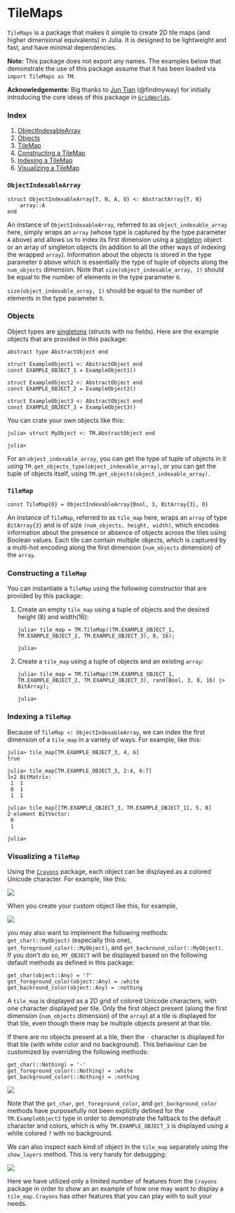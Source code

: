 # TileMaps

`TileMaps` is a package that makes it simple to create 2D tile maps (and higher dimensional equivalents) in Julia. It is designed to be lightweight and fast, and have minimal dependencies.

**Note:** This package does not export any names. The examples below that demonstrate the use of this package assume that it has been loaded via `import TileMaps as TM`.

**Acknowledgements:** Big thanks to [Jun Tian](https://github.com/findmyway) (@findmyway) for initially introducing the core ideas of this package in [`GridWorlds`](https://github.com/JuliaReinforcementLearning/GridWorlds.jl).

### Index

1. [ObjectIndexableArray](#objectindexablearray)
1. [Objects](#objects)
1. [TileMap](#tilemap)
1. [Constructing a TileMap](#constructing-a-tilemap)
1. [Indexing a TileMap](#indexing-a-tilemap)
1. [Visualizing a TileMap](#visualizing-a-tilemap)


### `ObjectIndexableArray`

```
struct ObjectIndexableArray{T, N, A, O} <: AbstractArray{T, N}
    array::A
end
```

An instance of `ObjectIndexableArray`, referred to as `object_indexable_array` here, simply wraps an `array` (whose type is captured by the type parameter `A` above) and allows us to index its first dimension using a [singleton](https://docs.julialang.org/en/v1/manual/types/#man-singleton-types) object or an array of singleton objects (in addition to all the other ways of indexing the wrapped `array`). Information about the objects is stored in the type parameter `O` above which is essentially the type of tuple of objects along the `num_objects` dimension. Note that `size(object_indexable_array, 1)` should be equal to the number of elements in the type parameter `O`.

`size(object_indexable_array, 1)` should be equal to the number of elements in the type parameter `O`.

### Objects

Object types are [singletons](https://docs.julialang.org/en/v1/manual/types/#man-singleton-types) (structs with no fields). Here are the example objects that are provided in this package:

```
abstract type AbstractObject end

struct ExampleObject1 <: AbstractObject end
const EXAMPLE_OBJECT_1 = ExampleObject1()

struct ExampleObject2 <: AbstractObject end
const EXAMPLE_OBJECT_2 = ExampleObject2()

struct ExampleObject3 <: AbstractObject end
const EXAMPLE_OBJECT_3 = ExampleObject3()
```

You can crate your own objects like this:

```
julia> struct MyObject <: TM.AbstractObject end

julia>
```

For an `object_indexable_array`, you can get the type of tuple of objects in it using `TM.get_objects_type(object_indexable_array)`, or you can get the tuple of objects itself, using `TM.get_objects(object_indexable_array)`.

### `TileMap`

```
const TileMap{O} = ObjectIndexableArray{Bool, 3, BitArray{3}, O}
```

An instance of `TileMap`, referred to as `tile_map` here, wraps an `array` of type `BitArray{3}` and is of size `(num_objects, height, width)`, which encodes information about the presence or absence of objects across the tiles using Boolean values. Each tile can contain multiple objects, which is captured by a multi-hot encoding along the first dimension (`num_objects` dimension) of the `array`.

### Constructing a `TileMap`

You can instantiate a `TileMap` using the following constructor that are provided by this package:

1. Create an empty `tile_map` using a tuple of objects and the desired height (8) and width(16):

    ```
    julia> tile_map = TM.TileMap((TM.EXAMPLE_OBJECT_1, TM.EXAMPLE_OBJECT_2, TM.EXAMPLE_OBJECT_3), 8, 16);

    julia>
    ```

1. Create a `tile_map` using a tuple of objects and an existing `array`:

    ```
    julia> tile_map = TM.TileMap((TM.EXAMPLE_OBJECT_1, TM.EXAMPLE_OBJECT_2, TM.EXAMPLE_OBJECT_3), rand(Bool, 3, 8, 16) |> BitArray);

    julia>
    ```

### Indexing a `TileMap`

Because of `TileMap <: ObjectIndexableArray`, we can index the first dimension of a `tile_map` in a variety of ways. For example, like this:

```
julia> tile_map[TM.EXAMPLE_OBJECT_3, 4, 6]
true

julia> tile_map[TM.EXAMPLE_OBJECT_3, 2:4, 6:7]
3×2 BitMatrix:
 1  1
 0  1
 1  1

julia> tile_map[[TM.EXAMPLE_OBJECT_3, TM.EXAMPLE_OBJECT_1], 5, 8]
2-element BitVector:
 0
 1

julia>
```

### Visualizing a `TileMap`

Using the [`Crayons`](https://github.com/KristofferC/Crayons.jl) package, each object can be displayed as a colored Unicode character. For example, like this:

<img src="https://github.com/Sid-Bhatia-0/TileMaps.jl/blob/master/assets/example_object_1.png">

When you create your custom object like this, for example,

<img src="https://github.com/Sid-Bhatia-0/TileMaps.jl/blob/master/assets/my_object.png">

you may also want to implement the following methods: `get_char(::MyObject)` (especially this one), `get_foreground_color(::MyObject)`, and `get_backround_color(::MyObject)`. If you don't do so, `MY_OBJECT` will be displayed based on the following default methods as defined in this package:

```
get_char(object::Any) = '?'
get_foreground_color(object::Any) = :white
get_backround_color(object::Any) = :nothing
```

A `tile_map` is displayed as a 2D grid of colored Unicode characters, with one character displayed per tile. Only the first object present (along the first dimension (`num_objects` dimension) of the `array`) at a tile is displayed for that tile, even though there may be multiple objects present at that tile.

If there are no objects present at a tile, then the `⋅` character is displayed for that tile (with white color and no background). This behaviour can be customized by overriding the following methods:

```
get_char(::Nothing) = '⋅'
get_foreground_color(::Nothing) = :white
get_background_color(::Nothing) = :nothing
```

<img src="https://github.com/Sid-Bhatia-0/TileMaps.jl/blob/master/assets/tile_map.png">

Note that the `get_char`, `get_foreground_color`, and `get_background_color` methods have purposefully not been explictly defined for the `TM.ExampleObject3` type in order to demonstrate the fallback to the default character and colors, which is why `TM.EXAMPLE_OBJECT_3` is displayed using a white colored `?` with no background.

We can also inspect each kind of object in the `tile_map` separately using the `show_layers` method. This is very handy for debugging:

<img src="https://github.com/Sid-Bhatia-0/TileMaps.jl/blob/master/assets/show_layers.png">

Here we have utilized only a limited number of features from the `Crayons` package in order to show an an example of how one may want to display a `tile_map`. `Crayons` has other features that you can play with to suit your needs.
